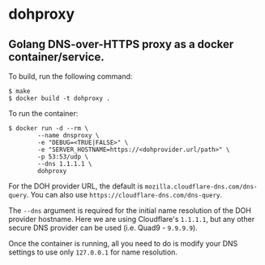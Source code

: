 # dohproxy

## Golang DNS-over-HTTPS proxy as a docker container/service.

To build, run the following command:
```
$ make
$ docker build -t dohproxy .
```

To run the container:
```
$ docker run -d --rm \
        --name dnsproxy \
        -e "DEBUG=<TRUE|FALSE>" \
        -e "SERVER_HOSTNAME=https://<dohprovider.url/path>" \
        -p 53:53/udp \
        --dns 1.1.1.1 \
        dohproxy
```

For the DOH provider URL, the default is `mozilla.cloudflare-dns.com/dns-query`. You can also use `https://cloudflare-dns.com/dns-query`.

The `--dns` argument is required for the initial name resolution of the DOH provider hostname. Here we are using Cloudflare's `1.1.1.1`, but any other secure DNS provider can be used (i.e. Quad9 - `9.9.9.9`).

Once the container is running, all you need to do is modify your DNS settings to use only `127.0.0.1` for name resolution.
